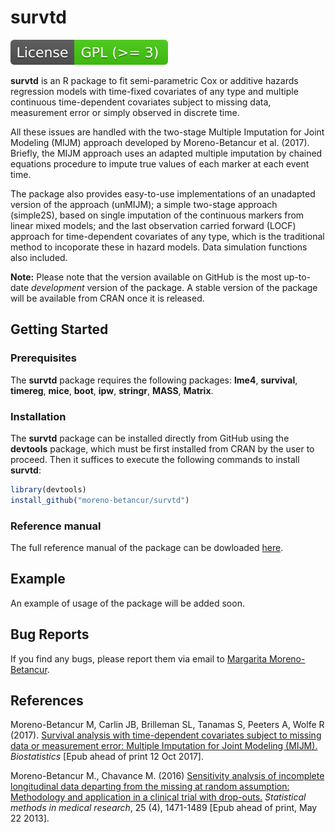 
<!-- README.md is generated from README.Rmd. Please edit that file -->
survtd
======

[![License](License-GPL-image.svg)](http://www.gnu.org/licenses/gpl-3.0.html)

**survtd** is an R package to fit semi-parametric Cox or additive hazards regression models with time-fixed covariates of any type and multiple continuous time-dependent covariates subject to missing data, measurement error or simply observed in discrete time.

All these issues are handled with the two-stage Multiple Imputation for Joint Modeling (MIJM) approach developed by Moreno-Betancur et al. (2017). Briefly, the MIJM approach uses an adapted multiple imputation by chained equations procedure to impute true values of each marker at each event time.

The package also provides easy-to-use implementations of an unadapted version of the approach (unMIJM); a simple two-stage approach (simple2S), based on single imputation of the continuous markers from linear mixed models; and the last observation carried forward (LOCF) approach for time-dependent covariates of any type, which is the traditional method to incoporate these in hazard models. Data simulation functions also included.

**Note:** Please note that the version available on GitHub is the most up-to-date *development* version of the package. A stable version of the package will be available from CRAN once it is released.

Getting Started
---------------

### Prerequisites

The **survtd** package requires the following packages: **lme4**, **survival**, **timereg**, **mice**, **boot**, **ipw**, **stringr**, **MASS**, **Matrix**.

### Installation

The **survtd** package can be installed directly from GitHub using the **devtools** package, which must be first installed from CRAN by the user to proceed. Then it suffices to execute the following commands to install **survtd**:

``` r
library(devtools)
install_github("moreno-betancur/survtd")
```

### Reference manual

The full reference manual of the package can be dowloaded [here](https://rawgit.com/moreno-betancur/Reference_manuals/master/survtd.pdf).

Example
-------

An example of usage of the package will be added soon.

Bug Reports
-----------

If you find any bugs, please report them via email to [Margarita Moreno-Betancur](mailto:margarita.moreno@mcri.edu.au).

References
----------

Moreno-Betancur M, Carlin JB, Brilleman SL, Tanamas S, Peeters A, Wolfe R (2017). [Survival analysis with time-dependent covariates subject to missing data or measurement error: Multiple Imputation for Joint Modeling (MIJM).](https://academic.oup.com/biostatistics/article-abstract/doi/10.1093/biostatistics/kxx046/4461848/Survival-analysis-with-time-dependent-covariates?redirectedFrom=fulltext) *Biostatistics* \[Epub ahead of print 12 Oct 2017\].

Moreno-Betancur M., Chavance M. (2016) [Sensitivity analysis of incomplete longitudinal data departing from the missing at random assumption: Methodology and application in a clinical trial with drop-outs.](http://journals.sagepub.com/doi/abs/10.1177/0962280213490014) *Statistical methods in medical research*, 25 (4), 1471-1489 \[Epub ahead of print, May 22 2013\].
